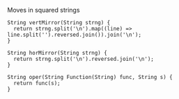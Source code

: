 Moves in squared strings

    String vertMirror(String strng) {
      return strng.split('\n').map((line) => line.split('').reversed.join()).join('\n');
    }
    
    String horMirror(String strng) {
      return strng.split('\n').reversed.join('\n');
    }
    
    String oper(String Function(String) func, String s) {
      return func(s);
    }
